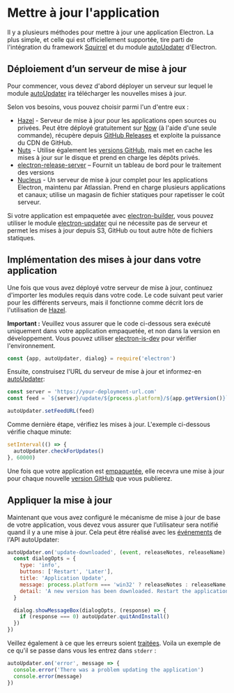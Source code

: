 # Mettre à jour l'application

Il y a plusieurs méthodes pour mettre à jour une application Electron. La plus simple, et celle qui est officiellement supportée, tire parti de l'intégration du framework [Squirrel](https://github.com/Squirrel) et du module [autoUpdater](../api/auto-updater.md) d'Electron.

## Déploiement d’un serveur de mise à jour

Pour commencer, vous devez d'abord déployer un serveur sur lequel le module [autoUpdater](../api/auto-updater.md) ira télécharger les nouvelles mises à jour.

Selon vos besoins, vous pouvez choisir parmi l'un d'entre eux :

- [Hazel](https://github.com/zeit/hazel) - Serveur de mise à jour pour les applications open sources ou privées. Peut être déployé gratuitement sur [Now](https://zeit.co/now) (à l'aide d'une seule commande), récupère depuis [GitHub Releases](https://help.github.com/articles/creating-releases/) et exploite la puissance du CDN de GitHub.
- [Nuts](https://github.com/GitbookIO/nuts) - Utilise également les [versions GitHub](https://help.github.com/articles/creating-releases/), mais met en cache les mises à jour sur le disque et prend en charge les dépôts privés.
- [electron-release-server](https://github.com/ArekSredzki/electron-release-server) – Fournit un tableau de bord pour le traitement des versions
- [Nucleus](https://github.com/atlassian/nucleus) - Un serveur de mise à jour complet pour les applications Electron, maintenu par Atlassian. Prend en charge plusieurs applications et canaux; utilise un magasin de fichier statiques pour rapetisser le coût serveur.

Si votre application est empaquetée avec [electron-builder](https://github.com/electron-userland/electron-builder), vous pouvez utiliser le module [electron-updater](https://www.electron.build/auto-update) qui ne nécessite pas de serveur et permet les mises à jour depuis S3, GitHub ou tout autre hôte de fichiers statiques.

## Implémentation des mises à jour dans votre application

Une fois que vous avez déployé votre serveur de mise à jour, continuez d'importer les modules requis dans votre code. Le code suivant peut varier pour les différents serveurs, mais il fonctionne comme décrit lors de l'utilisation de [Hazel](https://github.com/zeit/hazel).

**Important :** Veuillez vous assurer que le code ci-dessous sera exécuté uniquement dans votre application empaquetée, et non dans la version en développement. Vous pouvez utiliser [electron-is-dev](https://github.com/sindresorhus/electron-is-dev) pour vérifier l'environnement.

```js
const {app, autoUpdater, dialog} = require('electron')
```

Ensuite, construisez l'URL du serveur de mise à jour et informez-en [autoUpdater](../api/auto-updater.md):

```js
const server = 'https://your-deployment-url.com'
const feed = `${server}/update/${process.platform}/${app.getVersion()}`

autoUpdater.setFeedURL(feed)
```

Comme dernière étape, vérifiez les mises à jour. L'exemple ci-dessous vérifie chaque minute:

```js
setInterval(() => {
  autoUpdater.checkForUpdates()
}, 60000)
```

Une fois que votre application est [empaquetée](../tutorial/application-distribution.md), elle recevra une mise à jour pour chaque nouvelle [version GitHub](https://help.github.com/articles/creating-releases/) que vous publierez.

## Appliquer la mise à jour

Maintenant que vous avez configuré le mécanisme de mise à jour de base de votre application, vous devez vous assurer que l’utilisateur sera notifié quand il y a une mise à jour. Cela peut être réalisé avec les [événements](../api/auto-updater.md#events) de l'API autoUpdater:

```js
autoUpdater.on('update-downloaded', (event, releaseNotes, releaseName) => {
  const dialogOpts = {
    type: 'info',
    buttons: ['Restart', 'Later'],
    title: 'Application Update',
    message: process.platform === 'win32' ? releaseNotes : releaseName,
    detail: 'A new version has been downloaded. Restart the application to apply the updates.'
  }

  dialog.showMessageBox(dialogOpts, (response) => {
    if (response === 0) autoUpdater.quitAndInstall()
  })
})
```

Veillez également à ce que les erreurs soient [traitées](../api/auto-updater.md#event-error). Voila un exemple de ce qu'il se passe dans vous les entrez dans `stderr` :

```js
autoUpdater.on('error', message => {
  console.error('There was a problem updating the application')
  console.error(message)
})
```